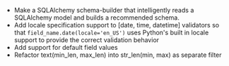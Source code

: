* Make a SQLAlchemy schema-builder that intelligently reads a SQLAlchemy model and builds a recommended schema.
* Add locale specification support to [date, time, datetime] validators so that ```field_name.date(locale='en_US')``` uses Python's built in locale support to provide the correct validation behavior
* Add support for default field values
* Refactor text(min_len, max_len) into str_len(min, max) as separate filter